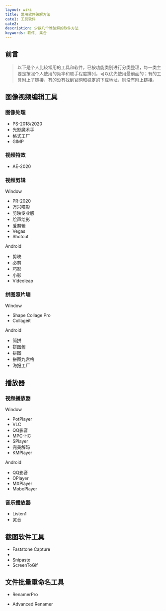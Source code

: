 ```yaml
---
layout: wiki
title: 常用软件破解方法
cate1: 工具软件
cate2:
description: 少数几个难破解的软件方法
keywords: 软件, 集合
---
```


## 前言

> 以下是个人比较常用的工具和软件，已按功能类别进行分类整理，每一类主要是按照个人使用的频率和顺手程度排列，可以优先使用最前面的；有的工具附上了链接，有的没有找到官网和稳定的下载地址，则没有附上链接。

## 图像视频编辑工具

### 图像处理

- PS-2018/2020
- 光影魔术手
- 格式工厂
- GIMP

### 视频特效

- AE-2020

### 视频剪辑

Window

- PR-2020
- 万兴喵影
- 剪映专业版
- 绘声绘影
- 爱剪辑
- Vegas
- Shotcut

Android

- 剪映
- 必剪
- 巧影
- 小影
- Videoleap

### 拼图照片墙

Window

- Shape Collage Pro
- Collageit

Android

- 简拼
- 拼图酱
- 拼图
- 拼图九宫格
- 海报工厂

## 播放器

### 视频播放器

Window

- PotPlayer
- VLC
- QQ影音
- MPC-HC
- SPlayer
- 完美解码
- KMPlayer

Android

- QQ影音
- OPlayer
- MXPlayer
- MoboPlayer

### 音乐播放器

- Listen1
- 灵音

## 截图软件工具

- Faststone Capture
- 
- Snipaste
- ScreenToGif

## 文件批量重命名工具

- RenamerPro

- Advanced Renamer

